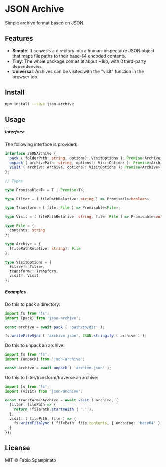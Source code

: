# JSON Archive

Simple archive format based on JSON.

## Features

- **Simple**: It converts a directory into a human-inspectable JSON object that maps file paths to their base-64 encoded contents.
- **Tiny**: The whole package comes at about ~1kb, with 0 third-party dependencies.
- **Universal**: Archives can be visited with the "visit" function in the browser too.

## Install

```sh
npm install --save json-archive
```

## Usage

##### Interface

The following interface is provided:

```ts
interface JSONArchive {
  pack ( folderPath: string, options?: VisitOptions ): Promise<Archive>;
  unpack ( archivePath: string, options?: VisitOptions ): Promise<Archive>;
  visit ( archive: Archive, options?: VisitOptions ): Promise<Archive>;
};

// Types

type Promisable<T> = T | Promise<T>;

type Filter = ( filePathRelative: string ) => Promisable<boolean>;

type Transform = ( file: File ) => Promisable<File>;

type Visit = ( filePathRelative: string, file: File ) => Promisable<void>;

type File = {
  contents: string
};

type Archive = {
  [filePathRelative: string]: File
};

type VisitOptions = {
  filter?: Filter,
  transform?: Transform,
  visit?: Visit
};
```

##### Examples

Do this to pack a directory:

```ts
import fs from 'fs';
import {pack} from 'json-archive';

const archive = await pack ( 'path/to/dir' );

fs.writeFileSync ( 'archive.json', JSON.stringify ( archive ) );
```

Do this to unpack an archive:

```ts
import fs from 'fs';
import {unpack} from 'json-archive';

const archive = await unpack ( 'archive.json' );
```

Do this to filter/transform/traverse an archive:

```ts
import fs from 'fs';
import {visit} from 'json-archive';

const transformedArchive = await visit ( archive, {
  filter: filePath => {
    return !filePath.startsWith ( '.' );
  },
  visit: ( filePath, file ) => {
    fs.writeFileSync ( filePath, file.contents, { encoding: 'base64' } );
  }
});
```

## License

MIT © Fabio Spampinato
